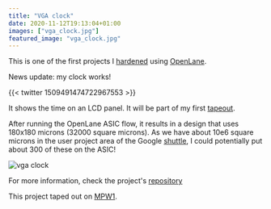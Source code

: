 ```yaml
---
title: "VGA clock"
date: 2020-11-12T19:13:04+01:00
images: ["vga_clock.jpg"]
featured_image: "vga_clock.jpg"
---
```


This is one of the first projects I [hardened](/terminology/harden) using [OpenLane](/terminology/openlane).

News update: my clock works!

{{< twitter 1509491474722967553 >}}

It shows the time on an LCD panel. It will be part of my first [tapeout](/terminology/tapeout).

After running the OpenLane ASIC flow, it results in a design that uses 180x180 microns (32000 square microns).
As we have about 10e6 square microns in the user project area of the Google [shuttle](/terminology/shuttle), I could potentially put about 300 of these on the ASIC!

![vga clock](/vga_clock.jpg)

For more information, check the project's [repository](https://github.com/mattvenn/vga-clock)

This project taped out on [MPW1](/post/asic_submitted).

